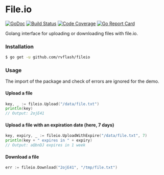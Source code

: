 # File.io

[![GoDoc](https://godoc.org/github.com/rvflash/fileio?status.svg)](https://godoc.org/github.com/rvflash/fileio)
[![Build Status](https://img.shields.io/travis/rvflash/fileio.svg)](https://travis-ci.org/rvflash/fileio)
[![Code Coverage](https://img.shields.io/codecov/c/github/rvflash/fileio.svg)](http://codecov.io/github/rvflash/fileio?branch=master)
[![Go Report Card](https://goreportcard.com/badge/github.com/rvflash/fileio)](https://goreportcard.com/report/github.com/rvflash/fileio)


Golang interface for uploading or downloading files with file.io.


### Installation

```bash
$ go get -u github.com/rvflash/fileio
```

### Usage

The import of the package and check of errors are ignored for the demo.


#### Upload a file

```go
key, _ := fileio.Upload("/data/file.txt")
println(key)
// Output: 2ojE41
```

#### Upload a file with an expiration date (here, 7 days)

```go
key, expiry, _ := fileio.UploadWithExpire("/data/file.txt", 7)
println(key + " expires in " + expiry)
// Output: aQbnDJ expires in 1 week
```

#### Download a file

```go
err := fileio.Download("2ojE41", "/tmp/file.txt")
```